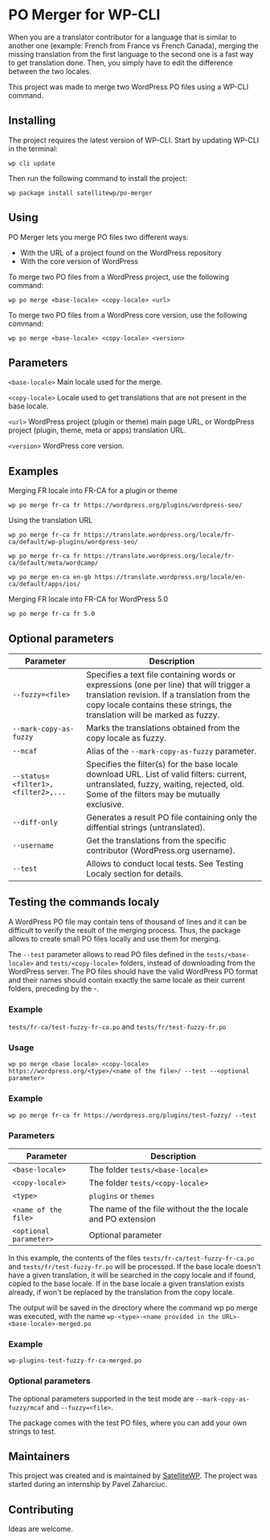 # PO Merger for WP-CLI
When you are a translator contributor for a language that is similar to another one (example: French from France vs French Canada), merging the missing translation from the first language to the second one is a fast way to get translation done. Then, you simply have to edit the difference between the two locales.

This project was made to merge two WordPress PO files using a WP-CLI command.


## Installing
The project requires the latest version of WP-CLI. Start by updating WP-CLI in the terminal:

    wp cli update

Then run the following command to install the project:

    wp package install satellitewp/po-merger


## Using

PO Merger lets you merge PO files two different ways:

- With the URL of a project found on the WordPress repository
- With the core version of WordPress

To merge two PO files from a WordPress project, use the following command:

    wp po merge <base-locale> <copy-locale> <url>

To merge two PO files from a WordPress core version, use the following command:

    wp po merge <base-locale> <copy-locale> <version>

## Parameters

`<base-locale>` Main locale used for the merge.

`<copy-locale>` Locale used to get translations that are not present in the base locale.

`<url>` WordPress project (plugin or theme) main page URL, or WordpPress project (plugin, theme, meta or apps) translation URL.

`<version>` WordPress core version.

## Examples

Merging FR locale into FR-CA for a plugin or theme

    wp po merge fr-ca fr https://wordpress.org/plugins/wordpress-seo/

Using the translation URL

    wp po merge fr-ca fr https://translate.wordpress.org/locale/fr-ca/default/wp-plugins/wordpress-seo/
    
    wp po merge fr-ca fr https://translate.wordpress.org/locale/fr-ca/default/meta/wordcamp/
    
    wp po merge en-ca en-gb https://translate.wordpress.org/locale/en-ca/default/apps/ios/
    
Merging FR locale into FR-CA for WordPress 5.0

    wp po merge fr-ca fr 5.0

## Optional parameters
| Parameter | Description |
| ------ | ------ |
| `--fuzzy=<file>` | Specifies a text file containing words or expressions (one per line) that will trigger a translation revision. If a translation from the copy locale contains these strings, the translation will be marked as fuzzy.|
| `--mark-copy-as-fuzzy` | Marks the translations obtained from the copy locale as fuzzy.|
| `--mcaf` | Alias of the `--mark-copy-as-fuzzy` parameter. |
| `--status=<filter1>,<filter2>,...` |	Specifies the filter(s) for the base locale download URL. List of valid filters: current, untranslated, fuzzy, waiting, rejected, old. Some of the filters may be mutually exclusive.|
| `--diff-only` |	Generates a result PO file containing only the diffential strings (untranslated).|
| `--username` | Get the translations from the specific contributor (WordPress.org username).|
| `--test` | Allows to conduct local tests. See Testing Localy section for details.|



## Testing the commands localy

A WordPress PO file may contain tens of thousand of lines and it can be difficult to verify the result of the merging process. Thus, the package allows to create small PO files locally and use them for merging.

The `--test` parameter allows to read PO files defined in the `tests/<base-locale>` and `tests/<copy-locale>` folders, instead of downloading from the WordPress server. The PO files should have the valid WordPress PO format and their names should contain exactly the same locale as their current folders, preceding by the -.

### Example
`tests/fr-ca/test-fuzzy-fr-ca.po` and `tests/fr/test-fuzzy-fr.po`

### Usage
`wp po merge <base locale> <copy-locale> https://wordpress.org/<type>/<name of the file>/ --test --<optional parameter>`

### Example
`wp po merge fr-ca fr https://wordpress.org/plugins/test-fuzzy/ --test`

### Parameters
| Parameter | Description |
| ------ | ------ |
|`<base-locale>` | The folder `tests/<base-locale>` |
|`<copy-locale>`	| The folder `tests/<copy-locale>` |
|`<type>` |	`plugins` or `themes` |
|`<name of the file>` |  The name of the file without the the locale and PO extension |
|`<optional parameter>`	| Optional parameter |

In this example, the contents of the files `tests/fr-ca/test-fuzzy-fr-ca.po` and `tests/fr/test-fuzzy-fr.po` will be processed. If the base locale doesn't have a given translation, it will be searched in the copy locale and if found, copied to the base locale. If in the base locale a given translation exists already, if won't be replaced by the translation from the copy locale.

The output will be saved in the directory where the command wp po merge was executed, with the name `wp-<type>-<name provided in the URL>-<base-locale>-merged.po`

### Example

    wp-plugins-test-fuzzy-fr-ca-merged.po

### Optional parameters
The optional parameters supported in the test mode are `--mark-copy-as-fuzzy/mcaf` and `--fuzzy=<file>`.

The package comes with the test PO files, where you can add your own strings to test.

## Maintainers
This project was created and is maintained by [SatelliteWP](https://www.satellitewp.com/en). The project was started during an internship by Pavel Zaharciuc.

## Contributing
Ideas are welcome.
